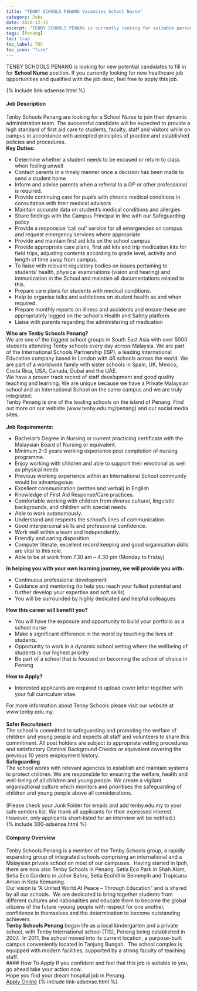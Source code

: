 ```yaml
---
title: "TENBY SCHOOLS PENANG Vacancies School Nurse" 
category: Jobs 
date: 2020-12-11 
excerpt: "TENBY SCHOOLS PENANG is currently looking for suitable person to fill in the School Nurse which positioned at Penang" 
tags: [Penang] 
toc: true 
toc_label: TOC 
toc_icon: "fire" 
--- 
```


<p>TENBY SCHOOLS PENANG is looking for new potential candidates to fill in for <b>School Nurse</b> position. If you currently looking for new healthcare job opportunities and qualified with the job desc, feel free to apply this job.
</p>{% include link-adsense.html %} 
<div><div><div><h4>Job Description</h4></div></div><div><div><span><div><div>Tenby Schools Penang are looking for a School Nurse to join their dynamic administration team. The successful candidate will be expected to provide a high standard of first aid care to students, faculty, staff and visitors while on campus in accordance with accepted principles of practice and established policies and procedures.</div><div><strong>Key Duties:</strong></div><ul><li>Determine whether a student needs to be excused or return to class when feeling unwell</li><li>Contact parents in a timely manner once a decision has been made to send a student home</li><li>Inform and advise parents when a referral to a GP or other professional is required.</li><li>Provide continuing care for pupils with chronic medical conditions in consultation with their medical advisors</li><li>Maintain accurate data on student&#8217;s medical conditions and allergies</li><li>Share findings with the Campus Principal in line with our Safeguarding policy</li><li>Provide a responsive &#8216;call out&#8217; service for all emergencies on campus and request emergency services where appropriate</li><li>Provide and maintain first aid kits on the school campus</li><li>Provide appropriate care plans, first aid kits and trip medication kits for field trips, adjusting contents according to grade level, activity and length of time away from campus.</li><li>To liaise with relevant regulatory bodies on issues pertaining to students&#8217; health, physical examinations (vision and hearing) and immunization in the School and maintain all documentations related to this.</li><li>Prepare care plans for students with medical conditions.</li><li>Help to organise talks and exhibitions on student health as and when required.</li><li>Prepare monthly reports on illness and accidents and ensure these are appropriately logged on the school&#8217;s Health and Safety platform.</li><li>Liaise with parents regarding the administering of medication</li></ul><div><div><strong>Who are Tenby Schools Penang?</strong></div><div>We are one of the biggest school groups in South East Asia with over 5000 students attending Tenby schools every day across Malaysia. We are part of the International Schools Partnership (ISP), a leading International Education company based in London with 46 schools across the world. We are part of a worldwide family with sister schools in Spain, UK, Mexico, Costa Rica, USA, Canada, Dubai and the UAE.</div><div>We have a proven track record of staff development and good quality teaching and learning. We are unique because we have a Private Malaysian school and an International School on the same campus and we are truly integrated.</div><div>Tenby Penang is one of the leading schools on the island of Penang. Find out more on our website (www.tenby.edu.my/penang) and our social media sites.</div><br><strong>Job Requirements:</strong><ul><li>Bachelor&#8217;s Degree in Nursing or current practicing certificate with the Malaysian Board of Nursing or equivalent.</li><li>Minimum 2-3 years working experience post completion of nursing programme.</li><li>Enjoy working with children and able to support their emotional as well as physical needs</li><li>Previous working experience within an International School community would be advantageous</li><li>Excellent communication (written and verbal) in English</li><li>Knowledge of First Aid Response/Care practices.</li><li>Comfortable working with children from diverse cultural, linguistic backgrounds, and children with special needs.</li><li>Able to work autonomously.</li><li>Understand and respects the school&#8217;s lines of communication.</li><li>Good interpersonal skills and professional confidence.</li><li>Work well within a team and independently.</li><li>Friendly and caring disposition</li><li>Computer literate, excellent record keeping and good organisation skills are vital to this role.</li><li>Able to be at work from 7.30 am &#8211; 4.30 pm (Monday to Friday)</li></ul><strong>In helping you with your own learning journey, we will provide you with:</strong><ul><li>Continuous professional development</li><li>Guidance and mentoring (to help you reach your fullest potential and further develop your expertise and soft skills)</li><li>You will be surrounded by highly dedicated and helpful colleagues</li></ul><strong>How this career will benefit you?</strong><ul><li>You will have the exposure and opportunity to build your portfolio as a school nurse</li><li>Make a significant difference in the world by touching the lives of students.</li><li>Opportunity to work in a dynamic school setting where the wellbeing of students is our highest priority</li><li>Be part of a school that is focused on becoming the school of choice in Penang</li></ul><strong>How to Apply?</strong><ul><li>Interested applicants are required to upload cover letter together with your full curriculum vitae.</li></ul><div>For more information about Tenby Schools please visit our website at www.tenby.edu.my.</div><div><br><strong>Safer Recruitment</strong><br>The school is committed to safeguarding and promoting the welfare of children and young people and expects all staff and volunteers to share this commitment. All post holders are subject to appropriate vetting procedures and satisfactory Criminal Background Checks or equivalent covering the previous 10 years employment history.</div><div><strong>Safeguarding</strong><br>The school works with relevant agencies to establish and maintain systems to protect children. We are responsible for ensuring the welfare, health and well-being of all children and young people. We create a vigilant organisational culture which monitors and prioritises the safeguarding of children and young people above all considerations.</div><div><br>(Please check your Junk Folder for emails and add tenby.edu.my to your safe senders list. We thank all applicants for their expressed interest. However, only applicants short-listed for an interview will be notified.)</div></div></div></span></div></div></div> 
{% include 300-adsense.html %} 
<div><div><div><h4>Company Overview</h4></div></div><div><div><span><div><div>
<div>
		Tenby Schools Penang is a member of the Tenby Schools group, a rapidly expanding group of integrated schools comprising an international and a Malaysian private school on most of our campuses.&#160; Having started in Ipoh, there are now also Tenby Schools in Penang, Setia Eco Park in Shah Alam, Setia Eco Gardens in Johor Bahru, Setia Ecohill in Semenyih and Tropicana Aman in Kota Kemuning.</div>
<div>
		Our vision is &#8220;A United World At Peace &#8211; Through Education&#8221; and is shared by all our schools.&#160; We are dedicated to bring together students from different cultures and nationalities and educate them to become the global citizens of the future &#8211;young people with respect for one another, confidence in themselves and the determination to become outstanding achievers.</div>
<div>
<strong>Tenby Schools Penang</strong> began life as a local kindergarten and a private school, with Tenby International school (TIS), Penang being established in 2007.&#160; In 2011, the school moved into its current location, a purpose-built campus conveniently located in Tanjung Bungah.&#160; The school complex is equipped with modern facilities, supported by a strong faculty of teaching staff.</div>
</div></div></span></div></div></div> 
#### How To Apply 
If you confident and feel that this job is suitable to you, go ahead take your action now. <br/> 
Hope you find your dream hospital job in Penang. <br/> 
<a href="https://www.jobstreet.com.my/en/job/school-nurse-4438915?jobId=jobstreet-my-job-4438915&sectionRank=29&token=0~b55252a2-7cfc-4366-94b4-a6ed0089876f&fr=SRP%20View%20In%20New%20Ta" class="btn btn--warning" target="_blank" rel="nofollow noopenner">Apply Online</a> 
{% include link-adsense.html %} 